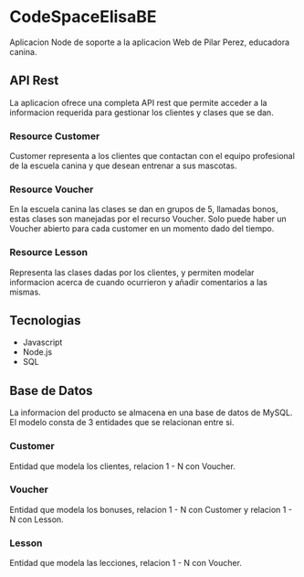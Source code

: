 # CodeSpaceElisaBE
Aplicacion Node de soporte a la aplicacion Web de Pilar Perez, educadora canina.

## API Rest
La aplicacion ofrece una completa API rest que permite acceder a la informacion requerida para gestionar los clientes y clases que se dan.

### Resource Customer
Customer representa a los clientes que contactan con el equipo profesional de la escuela canina y que desean entrenar a sus mascotas.

### Resource Voucher
En la escuela canina las clases se dan en grupos de 5, llamadas bonos, estas clases son manejadas por el recurso Voucher.
Solo puede haber un Voucher abierto para cada customer en un momento dado del tiempo.

### Resource Lesson
Representa las clases dadas por los clientes, y permiten modelar informacion acerca de cuando ocurrieron y añadir comentarios a las mismas.

## Tecnologias
* Javascript
* Node.js
* SQL

## Base de Datos
La informacion del producto se almacena en una base de datos de MySQL.
El modelo consta de 3 entidades que se relacionan entre si.

### Customer
Entidad que modela los clientes, relacion 1 - N con Voucher.

### Voucher
Entidad que modela los bonuses, relacion 1 - N con Customer y relacion 1 - N con Lesson.

### Lesson
Entidad que modela las lecciones, relacion 1 - N con Voucher.
